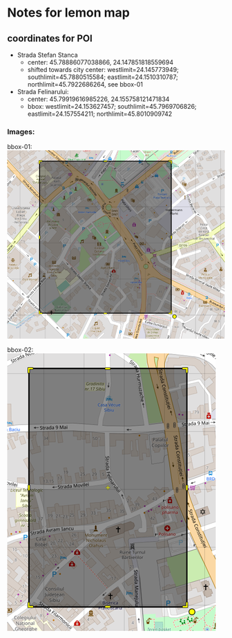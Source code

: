# Notes for lemon map
## coordinates for POI
* Strada Stefan Stanca
  * center: 45.78886077038866, 24.147851818559694
  * shifted towards city center: westlimit=24.145773949; southlimit=45.7880515584; eastlimit=24.1510310787; northlimit=45.7922686264, see bbox-01
* Strada Felinarului:
  * center: 45.79919616985226, 24.155758121471834
  * bbox: westlimit=24.153627457; southlimit=45.7969706826; eastlimit=24.157554211; northlimit=45.8010909742


### Images:
bbox-01:
![bbox-01](notes-data/bbox-01.png)

bbox-02:
![bbox-02](notes-data/bbox-02.png)
